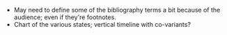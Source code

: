 * May need to define some of the bibliography terms a bit because of the
audience; even if they're footnotes.
* Chart of the various states; vertical timeline with co-variants?


